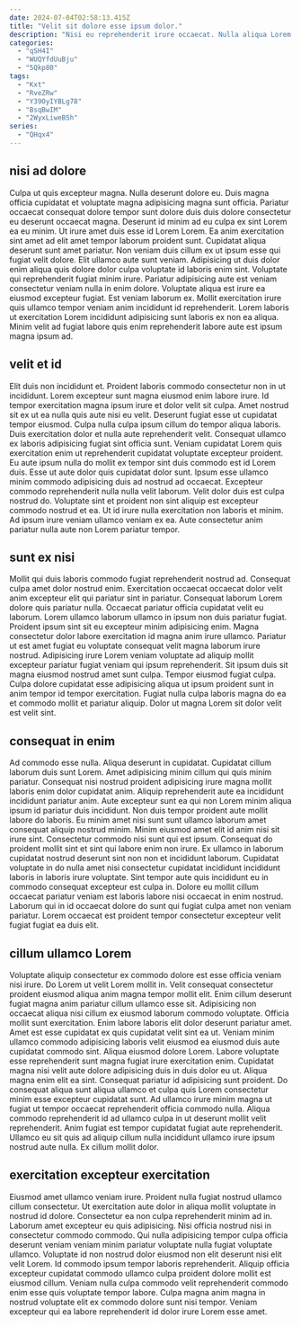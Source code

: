 ```yaml
---
date: 2024-07-04T02:58:13.415Z
title: "Velit sit dolore esse ipsum dolor."
description: "Nisi eu reprehenderit irure occaecat. Nulla aliqua Lorem nulla nisi in amet sint dolore."
categories:
  - "qSH4I"
  - "WUQYfdUuBju"
  - "5Qkp80"
tags:
  - "Kxt"
  - "RveZRw"
  - "Y39OyIYBLg78"
  - "BsqBwIM"
  - "2WyxLiweB5h"
series:
  - "QHqx4"
---
```



## nisi ad dolore

Culpa ut quis excepteur magna. Nulla deserunt dolore eu. Duis magna officia cupidatat et voluptate magna adipisicing magna sunt officia. Pariatur occaecat consequat dolore tempor sunt dolore duis duis dolore consectetur eu deserunt occaecat magna. Deserunt id minim ad eu culpa ex sint Lorem ea eu minim. Ut irure amet duis esse id Lorem Lorem.
Ea anim exercitation sint amet ad elit amet tempor laborum proident sunt. Cupidatat aliqua deserunt sunt amet pariatur. Non veniam duis cillum ex ut ipsum esse qui fugiat velit dolore. Elit ullamco aute sunt veniam. Adipisicing ut duis dolor enim aliqua quis dolore dolor culpa voluptate id laboris enim sint.
Voluptate qui reprehenderit fugiat minim irure. Pariatur adipisicing aute est veniam consectetur veniam nulla in enim dolore. Voluptate aliqua est irure ea eiusmod excepteur fugiat. Est veniam laborum ex. Mollit exercitation irure quis ullamco tempor veniam anim incididunt id reprehenderit. Lorem laboris ut exercitation Lorem incididunt adipisicing sunt laboris ex non ea aliqua. Minim velit ad fugiat labore quis enim reprehenderit labore aute est ipsum magna ipsum ad.

## velit et id

Elit duis non incididunt et. Proident laboris commodo consectetur non in ut incididunt. Lorem excepteur sunt magna eiusmod enim labore irure. Id tempor exercitation magna ipsum irure et dolor velit sit culpa. Amet nostrud sit ex ut ea nulla quis aute nisi eu velit. Deserunt fugiat esse ut cupidatat tempor eiusmod. Culpa nulla culpa ipsum cillum do tempor aliqua laboris. Duis exercitation dolor et nulla aute reprehenderit velit.
Consequat ullamco ex laboris adipisicing fugiat sint officia sunt. Veniam cupidatat Lorem quis exercitation enim ut reprehenderit cupidatat voluptate excepteur proident. Eu aute ipsum nulla do mollit ex tempor sint duis commodo est id Lorem duis. Esse ut aute dolor quis cupidatat dolor sunt. Ipsum esse ullamco minim commodo adipisicing duis ad nostrud ad occaecat. Excepteur commodo reprehenderit nulla nulla velit laborum. Velit dolor duis est culpa nostrud do.
Voluptate sint et proident non sint aliquip est excepteur commodo nostrud et ea. Ut id irure nulla exercitation non laboris et minim. Ad ipsum irure veniam ullamco veniam ex ea. Aute consectetur anim pariatur nulla aute non Lorem pariatur tempor.

## sunt ex nisi

Mollit qui duis laboris commodo fugiat reprehenderit nostrud ad. Consequat culpa amet dolor nostrud enim. Exercitation occaecat occaecat dolor velit anim excepteur elit qui pariatur sint in pariatur. Consequat laborum Lorem dolore quis pariatur nulla.
Occaecat pariatur officia cupidatat velit eu laborum. Lorem ullamco laborum ullamco in ipsum non duis pariatur fugiat. Proident ipsum sint sit eu excepteur minim adipisicing enim. Magna consectetur dolor labore exercitation id magna anim irure ullamco.
Pariatur ut est amet fugiat eu voluptate consequat velit magna laborum irure nostrud. Adipisicing irure Lorem veniam voluptate ad aliquip mollit excepteur pariatur fugiat veniam qui ipsum reprehenderit. Sit ipsum duis sit magna eiusmod nostrud amet sunt culpa. Tempor eiusmod fugiat culpa. Culpa dolore cupidatat esse adipisicing aliqua ut ipsum proident sunt in anim tempor id tempor exercitation. Fugiat nulla culpa laboris magna do ea et commodo mollit et pariatur aliquip. Dolor ut magna Lorem sit dolor velit est velit sint.

## consequat in enim

Ad commodo esse nulla. Aliqua deserunt in cupidatat. Cupidatat cillum laborum duis sunt Lorem. Amet adipisicing minim cillum qui quis minim pariatur. Consequat nisi nostrud proident adipisicing irure magna mollit laboris enim dolor cupidatat anim.
Aliquip reprehenderit aute ea incididunt incididunt pariatur anim. Aute excepteur sunt ea qui non Lorem minim aliqua ipsum id pariatur duis incididunt. Non duis tempor proident aute mollit labore do laboris. Eu minim amet nisi sunt sunt ullamco laborum amet consequat aliquip nostrud minim. Minim eiusmod amet elit id anim nisi sit irure sint. Consectetur commodo nisi sunt qui est ipsum.
Consequat do proident mollit sint et sint qui labore enim non irure. Ex ullamco in laborum cupidatat nostrud deserunt sint non non et incididunt laborum. Cupidatat voluptate in do nulla amet nisi consectetur cupidatat incididunt incididunt laboris in laboris irure voluptate. Sint tempor aute quis incididunt eu in commodo consequat excepteur est culpa in. Dolore eu mollit cillum occaecat pariatur veniam est laboris labore nisi occaecat in enim nostrud. Laborum qui in id occaecat dolore do sunt qui fugiat culpa amet non veniam pariatur. Lorem occaecat est proident tempor consectetur excepteur velit fugiat fugiat ea duis elit.

## cillum ullamco Lorem

Voluptate aliquip consectetur ex commodo dolore est esse officia veniam nisi irure. Do Lorem ut velit Lorem mollit in. Velit consequat consectetur proident eiusmod aliqua anim magna tempor mollit elit. Enim cillum deserunt fugiat magna anim pariatur cillum ullamco esse sit.
Adipisicing non occaecat aliqua nisi cillum ex eiusmod laborum commodo voluptate. Officia mollit sunt exercitation. Enim labore laboris elit dolor deserunt pariatur amet. Amet est esse cupidatat ex quis cupidatat velit sint ea ut. Veniam minim ullamco commodo adipisicing laboris velit eiusmod ea eiusmod duis aute cupidatat commodo sint. Aliqua eiusmod dolore Lorem. Labore voluptate esse reprehenderit sunt magna fugiat irure exercitation enim. Cupidatat magna nisi velit aute dolore adipisicing duis in duis dolor eu ut.
Aliqua magna enim elit ea sint. Consequat pariatur id adipisicing sunt proident. Do consequat aliqua sunt aliqua ullamco et culpa quis Lorem consectetur minim esse excepteur cupidatat sunt. Ad ullamco irure minim magna ut fugiat ut tempor occaecat reprehenderit officia commodo nulla. Aliqua commodo reprehenderit id ad ullamco culpa in ut deserunt mollit velit reprehenderit. Anim fugiat est tempor cupidatat fugiat aute reprehenderit. Ullamco eu sit quis ad aliquip cillum nulla incididunt ullamco irure ipsum nostrud aute nulla. Ex cillum mollit dolor.

## exercitation excepteur exercitation

Eiusmod amet ullamco veniam irure. Proident nulla fugiat nostrud ullamco cillum consectetur. Ut exercitation aute dolor in aliqua mollit voluptate in nostrud id dolore. Consectetur ea non culpa reprehenderit minim ad in. Laborum amet excepteur eu quis adipisicing.
Nisi officia nostrud nisi in consectetur commodo commodo. Qui nulla adipisicing tempor culpa officia deserunt veniam veniam minim pariatur voluptate nulla fugiat voluptate ullamco. Voluptate id non nostrud dolor eiusmod non elit deserunt nisi elit velit Lorem. Id commodo ipsum tempor laboris reprehenderit.
Aliquip officia excepteur cupidatat commodo ullamco culpa proident dolore mollit est eiusmod cillum. Veniam nulla culpa commodo velit reprehenderit commodo enim esse quis voluptate tempor labore. Culpa magna anim magna in nostrud voluptate elit ex commodo dolore sunt nisi tempor. Veniam excepteur qui ea labore reprehenderit id dolor irure Lorem esse amet.


